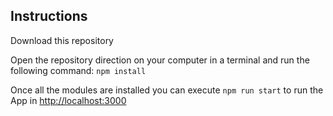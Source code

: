 ## Instructions

Download this repository
  
Open the repository direction on your computer in a terminal and run the following command:
`npm install`

Once all the modules are installed you can execute `npm run start` to run the App in [http://localhost:3000](http://localhost:3000)